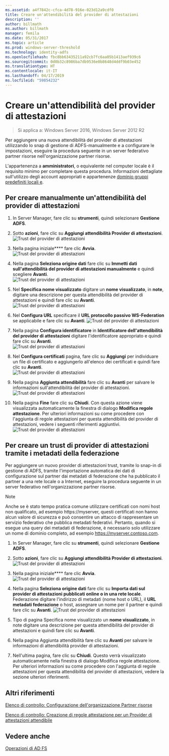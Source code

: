 ```yaml
---
ms.assetid: a4f7842c-cfca-4d78-916e-023d12a9cdf0
title: Creare un'attendibilità del provider di attestazioni
description: ''
author: billmath
ms.author: billmath
manager: femila
ms.date: 05/31/2017
ms.topic: article
ms.prod: windows-server-threshold
ms.technology: identity-adfs
ms.openlocfilehash: fbc8bb63435211a92cb7fc6aa05b1413aef939c6
ms.sourcegitcommit: 0d0b32c8986ba7db9536e0b8648d4ddf9b03e452
ms.translationtype: HT
ms.contentlocale: it-IT
ms.lasthandoff: 04/17/2019
ms.locfileid: "59854232"
---
```

# <a name="create-a-claims-provider-trust"></a>Creare un'attendibilità del provider di attestazioni

>Si applica a: Windows Server 2016, Windows Server 2012 R2

Per aggiungere una nuova attendibilità del provider di attestazioni utilizzando lo snap di gestione di ADFS\-manualmente e a configurare le impostazioni, eseguire la procedura seguente in un server federativo partner risorse nell'organizzazione partner risorse.  
  
L'appartenenza a **amministratori**, o equivalente nel computer locale è il requisito minimo per completare questa procedura.  Informazioni dettagliate sull'utilizzo degli account appropriati e appartenenze [dominio gruppi predefiniti locali e](https://go.microsoft.com/fwlink/?LinkId=83477).   
  
## <a name="to-create-a-claims-provider-trust-manually"></a>Per creare manualmente un'attendibilità del provider di attestazioni  
  
1.  In Server Manager, fare clic su **strumenti**, quindi selezionare **Gestione ADFS**.  
  
2.  Sotto **azioni**, fare clic su **Aggiungi attendibilità Provider di attestazioni**.  
![Trust del provider di attestazioni](media/Create-a-Claims-Provider-Trust/addclaim1.PNG)   
  
3.  Nella pagina iniziale**** fare clic **Avvia**. 
![Trust del provider di attestazioni](media/Create-a-Claims-Provider-Trust/addclaim2.PNG)    
  
4.  Nella pagina **Seleziona origine dati** fare clic su **Immetti dati sull'attendibilità del provider di attestazioni manualmente** e quindi scegliere **Avanti**.  
![Trust del provider di attestazioni](media/Create-a-Claims-Provider-Trust/addclaim3.PNG)     

5.  Nel **Specifica nome visualizzato** digitare un **nome visualizzato**, in **note**, digitare una descrizione per questa attendibilità del provider di attestazioni e quindi fare clic su **Avanti**.  
![Trust del provider di attestazioni](media/Create-a-Claims-Provider-Trust/addclaim4.PNG)     

6.  Nel **Configura URL** specificare il **URL protocollo passivo WS-Federation** se applicabile e fare clic su **Avanti**.
![Trust del provider di attestazioni](media/Create-a-Claims-Provider-Trust/addclaim5.PNG)     

8. Nella pagina **Configura identificatore** in **Identificatore dell'attendibilità del provider di attestazioni** digitare l'identificatore appropriato e quindi fare clic su **Avanti**.  
![Trust del provider di attestazioni](media/Create-a-Claims-Provider-Trust/addclaim6.PNG)    

9. Nel **Configura certificati** pagina, fare clic su **Aggiungi** per individuare un file di certificato e aggiungerlo all'elenco dei certificati e quindi fare clic su **Avanti**.  
![Trust del provider di attestazioni](media/Create-a-Claims-Provider-Trust/addclaim7.PNG)    

10. Nella pagina **Aggiunta attendibilità** fare clic su **Avanti** per salvare le informazioni sull'attendibilità del provider di attestazioni.  
![Trust del provider di attestazioni](media/Create-a-Claims-Provider-Trust/addclaim8.PNG)    

11. Nella pagina **Fine** fare clic su **Chiudi**. Con questa azione viene visualizzata automaticamente la finestra di dialogo **Modifica regole attestazione**. Per ulteriori informazioni su come procedere con l'aggiunta di regole attestazioni per questa attendibilità del provider di attestazioni, vedere i seguenti riferimenti aggiuntivi.  
![Trust del provider di attestazioni](media/Create-a-Claims-Provider-Trust/addclaim9.PNG)

## <a name="to-create-a-claims-provider-trust-using-federation-metadata"></a>Per creare un trust di provider di attestazioni tramite i metadati della federazione
Per aggiungere un nuovo provider di attestazioni trust, tramite lo snap-in di gestione di ADFS, tramite l'importazione automatica dei dati di configurazione sul partner dai metadati di federazione che ha pubblicato il partner a una rete locale o a Internet, eseguire la procedura seguente in un server federativo nell'organizzazione partner risorse.

>[!NOTE]
>Anche se è stato tempo pratica comune utilizzare certificati con nomi host non qualificato, ad esempio https://myserver, questi certificati non hanno alcun valore di sicurezza e può consentire un attacco di rappresentare un servizio federativo che pubblica metadati federativi. Pertanto, quando si esegue una query dei metadati di federazione, è necessario solo utilizzare un nome di dominio completo, ad esempio https://myserver.contoso.com.

1.  In Server Manager, fare clic su **strumenti**, quindi selezionare **Gestione ADFS**.  
  
2.  Sotto **azioni**, fare clic su **Aggiungi attendibilità Provider di attestazioni**.  
![Trust del provider di attestazioni](media/Create-a-Claims-Provider-Trust/addclaim1.PNG)   
  
3.  Nella pagina iniziale**** fare clic **Avvia**. 
![Trust del provider di attestazioni](media/Create-a-Claims-Provider-Trust/addclaim2.PNG)    
  
4.  Nella pagina **Seleziona origine dati** fare clic su **Importa dati sul provider di attestazioni pubblicati online o in una rete locale**. Federazione digitare l'indirizzo di metadati (nome host o URL), il **URL metadati federazione** o host, assegnare un nome per il partner e quindi fare clic su **Avanti**.
![Trust del provider di attestazioni](media/Create-a-Claims-Provider-Trust/addclaim10.PNG)    

5.  Tipo di pagina Specifica nome visualizzato un **nome visualizzato**, in note digitare una descrizione per questa attendibilità del provider di attestazioni e quindi fare clic su **Avanti**.

6.  Nella pagina Aggiunta attendibilità fare clic su **Avanti** per salvare le informazioni di attendibilità provider di attestazioni.

7.  Nell'ultima pagina, fare clic su **Chiudi**. Questo verrà visualizzato automaticamente nella finestra di dialogo Modifica regole attestazione. Per ulteriori informazioni su come procedere con l'aggiunta di regole attestazioni per questa attendibilità del provider di attestazioni, vedere la sezione ulteriori riferimenti.



    
## <a name="additional-references"></a>Altri riferimenti  
[Elenco di controllo: Configurazione dell'organizzazione Partner risorse](../../ad-fs/deployment/Checklist--Configuring-the-Resource-Partner-Organization.md)  
  
[Elenco di controllo: Creazione di regole attestazione per un Provider di attestazioni attendibile](../../ad-fs/deployment/Checklist--Creating-Claim-Rules-for-a-Claims-Provider-Trust.md)  
  
## <a name="see-also"></a>Vedere anche  
[Operazioni di AD FS](../../ad-fs/AD-FS-2016-Operations.md) 
  

